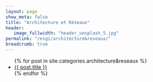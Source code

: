 ```yaml
---
layout: page
show_meta: false
title: "Architecture et Réseaux"
header:
   image_fullwidth: "header_unsplash_5.jpg"
permalink: "/esgi/architecture&reseaux/"
breadcrumb: true
---
```

<ul>
    {% for post in site.categories.architecture&reseaux %}
    <li><a href="{{ site.url }}{{ post.url }}">{{ post.title }}</a></li>
    {% endfor %}
</ul>
